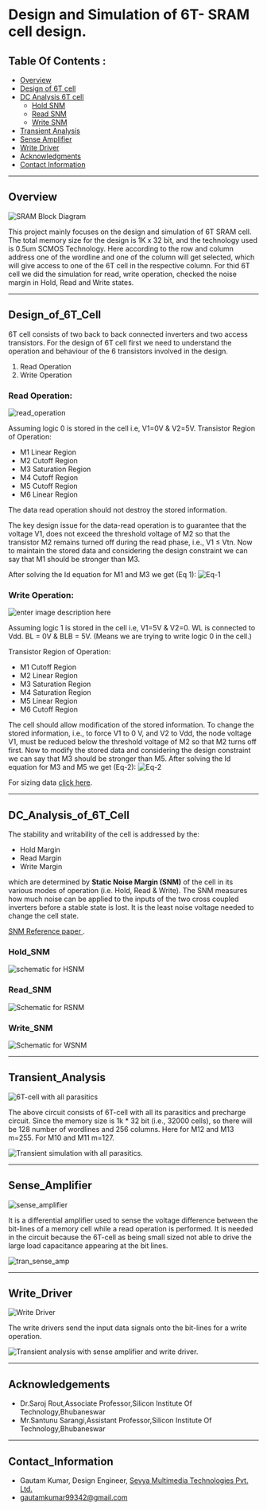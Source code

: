 
#  Design and Simulation of 6T- SRAM cell design. 
## Table Of Contents :
 - [Overview](#Overview)
 - [Design of 6T cell](#Design_of_6T_Cell)
 - [DC Analysis 6T cell](#DC_Analysis_of_6T_Cell)
     - [Hold SNM](#Hold_SNM)
     - [Read SNM](#Read_SNM)
     - [Write SNM](#Write_SNM)
 - [Transient Analysis](#Transient_Analysis)
 - [Sense Amplifier](#Sense_Amplifier)
 - [Write Driver](#Write_Driver)
 - [Acknowledgments](#Acknowledgements)
 - [Contact Information](#Contact_Information)
 
---
## Overview


![SRAM Block Diagram](https://github.com/gautam19499/6T-SRAM_cell_design/blob/main/images/block_diagram_new2.png)


This project mainly focuses on the design and simulation of 6T SRAM cell.
The total memory size for the design is 1K x 32 bit, and the technology used is 0.5um SCMOS Technology. 
Here according to the row and column address one of the wordline and one of the column will get selected, which will give access to one of the 6T cell in the respective column. For thid 6T cell we did the simulation for read, write operation, checked the noise margin in Hold, Read and Write states.

---
## Design_of_6T_Cell
6T cell consists of two back to back connected inverters and two access transistors. For the design of 6T cell first we need to understand the operation and behaviour of the 6 transistors involved in the design. 
 1. Read Operation
 2. Write Operation

### Read Operation:

![read_operation](https://github.com/gautam19499/6T-SRAM_cell_design/blob/main/images/read_operation-Page-1.jpg)

Assuming logic 0 is stored in the cell i.e, V1=0V & V2=5V.
Transistor Region of Operation:

-   M1  Linear Region  
-   M2  Cutoff Region
-   M3  Saturation Region
-   M4  Cutoff Region
-   M5  Cutoff Region
-   M6  Linear Region

The data read operation should not destroy the stored information.

The key design issue for the data-read operation is to guarantee that the voltage V1, does not exceed the threshold voltage of M2 so that the transistor M2 remains turned off during the read phase, i.e., V1 ≤ Vtn.
Now to maintain the stored data and considering the design constraint we can say that M1 should be stronger than M3.

After solving the Id equation for M1 and M3 we get (Eq 1):
![Eq-1](https://github.com/gautam19499/6-T-SRAM-cell-design/blob/main/images/Eq-1.jpeg)

### Write Operation:

![enter image description here](https://github.com/gautam19499/6T-SRAM_cell_design/blob/main/images/write_operation-Page-2.jpg)

Assuming logic 1 is stored in the cell i.e, V1=5V & V2=0.
WL is connected to Vdd.
BL = 0V & BLB = 5V. (Means we are trying to write logic 0 in the cell.)

Transistor Region of Operation:

-   M1  Cutoff Region
-   M2  Linear Region
-   M3  Saturation Region
-   M4  Saturation Region
-   M5  Linear Region
-   M6  Cutoff Region

The cell should allow modification of the stored information.
To change the stored information, i.e., to force V1 to 0 V, and V2 to Vdd, the
node voltage V1, must be reduced below  the threshold voltage of M2 so that M2 turns off first.
Now to modify the stored data and considering the design constraint we can say that M3 should be stronger than M5.
After solving the Id equation for M3 and M5 we get (Eq-2):
![Eq-2](https://github.com/gautam19499/6-T-SRAM-cell-design/blob/main/images/Eq-2.jpeg)

For sizing data [click here](https://github.com/gautam19499/6T-SRAM_cell_design/blob/main/docs/6T_sizing.pdf).

---
## DC_Analysis_of_6T_Cell
The stability and writability of the cell is addressed by the:
 - Hold Margin
 - Read Margin
 - Write Margin
 
 which are determined by **Static Noise Margin (SNM)** of the cell in its various modes of operation (i.e. Hold, Read & Write).
 The SNM measures how much noise can be applied to the inputs of the two cross coupled inverters before a stable state is lost.
 It is the least noise voltage needed to change the cell state.
 
[SNM Reference paper ](https://github.com/gautam19499/6-T-SRAM-cell-design/blob/main/docs/SNM.pdf).

### Hold_SNM

![schematic for HSNM](https://github.com/gautam19499/6T-SRAM_cell_design/blob/main/images/HSNM_new2.jpeg)


### Read_SNM

![Schematic for RSNM](https://github.com/gautam19499/6T-SRAM_cell_design/blob/main/images/RSNM_new.jpeg)


### Write_SNM

![Schematic for WSNM](https://github.com/gautam19499/6T-SRAM_cell_design/blob/main/images/WSNM_new.jpeg)


---
## Transient_Analysis

![6T-cell with all parasitics](https://github.com/gautam19499/6T-SRAM_cell_design/blob/main/images/6T-cell_parasitics_new.jpeg)

The above circuit consists of 6T-cell with all its parasitics and precharge circuit. Since the memory size is 1k * 32 bit  (i.e., 32000 cells), so there will be 128 number of wordlines and 256 columns.
Here for M12 and M13  m=255. 
For M10 and M11 m=127.


![Transient simulation with all parasitics.](https://github.com/gautam19499/6T-SRAM_cell_design/blob/main/images/tran_with_parasitics.jpeg)   


---
## Sense_Amplifier

![sense_amplifier](https://github.com/gautam19499/6T-SRAM_cell_design/blob/main/images/sense_amp.jpeg)

It is a differential amplifier used to sense the voltage difference between the bit-lines of a memory cell while a read operation is performed. It is needed in the circuit because the 6T-cell as being small sized not able to drive the large load capacitance appearing at the bit lines.


![tran_sense_amp](https://github.com/gautam19499/6T-SRAM_cell_design/blob/main/images/tran_sense_amp.jpeg)


---
## Write_Driver

![Write Driver](https://github.com/gautam19499/6T-SRAM_cell_design/blob/main/images/write_driver.jpeg)


The write drivers send the input data signals onto the bit-lines for a write operation.


![Transient analysis with sense amplifier and write driver.](https://github.com/gautam19499/6T-SRAM_cell_design/blob/main/images/tran_write_driver.jpeg)


---
## Acknowledgements

 -   Dr.Saroj Rout,Associate Professor,Silicon Institute Of Technology,Bhubaneswar
-   Mr.Santunu Sarangi,Assistant Professor,Silicon Institute Of Technology,Bhubaneswar

---
## Contact_Information

 - Gautam Kumar, Design Engineer, [Sevya Multimedia Technologies Pvt. Ltd.](https://sevyamultimedia.com/)
 - gautamkumar99342@gmail.com



